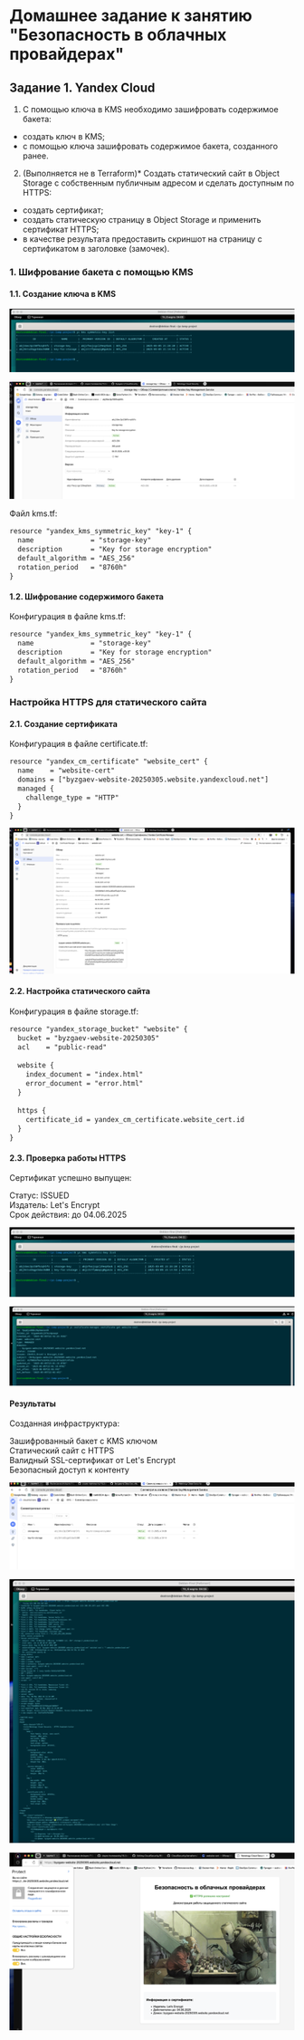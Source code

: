 # Домашнее задание к занятию "Безопасность в облачных провайдерах"

## Задание 1. Yandex Cloud
1) С помощью ключа в KMS необходимо зашифровать содержимое бакета:  
 - создать ключ в KMS;    
 - с помощью ключа зашифровать содержимое бакета, созданного ранее.
2) (Выполняется не в Terraform)* Создать статический сайт в Object Storage c собственным публичным адресом и сделать доступным по HTTPS:    
 - создать сертификат;    
 - создать статическую страницу в Object Storage и применить сертификат HTTPS;    
 - в качестве результата предоставить скриншот на страницу с сертификатом в заголовке (замочек).    

### 1. Шифрование бакета с помощью KMS

#### 1.1. Создание ключа в KMS

![image](https://github.com/Byzgaev-I/CloudSecurity/blob/main/1-1.png)

![image](https://github.com/Byzgaev-I/CloudSecurity/blob/main/Снимок%20экрана%202025-03-06%20в%2002.12.04.png)

Файл kms.tf:
```hcl
resource "yandex_kms_symmetric_key" "key-1" {
  name              = "storage-key"
  description       = "Key for storage encryption"
  default_algorithm = "AES_256"
  rotation_period   = "8760h"
}
```

#### 1.2. Шифрование содержимого бакета

Конфигурация в файле kms.tf:

```hcl
resource "yandex_kms_symmetric_key" "key-1" {
  name              = "storage-key"
  description       = "Key for storage encryption"
  default_algorithm = "AES_256"
  rotation_period   = "8760h"
}
```
### Настройка HTTPS для статического сайта

#### 2.1. Создание сертификата

Конфигурация в файле certificate.tf:
```hcl
resource "yandex_cm_certificate" "website_cert" {
  name    = "website-cert"
  domains = ["byzgaev-website-20250305.website.yandexcloud.net"]
  managed {
    challenge_type = "HTTP"
  }
}
```
![image](https://github.com/Byzgaev-I/CloudSecurity/blob/main/Снимок%20экрана%202025-03-06%20в%2002.09.50.png)

#### 2.2. Настройка статического сайта

Конфигурация в файле storage.tf:
```hcl
resource "yandex_storage_bucket" "website" {
  bucket = "byzgaev-website-20250305"
  acl    = "public-read"

  website {
    index_document = "index.html"
    error_document = "error.html"
  }

  https {
    certificate_id = yandex_cm_certificate.website_cert.id
  }
}
```

#### 2.3. Проверка работы HTTPS  

Сертификат успешно выпущен:  

Статус: ISSUED  
Издатель: Let's Encrypt  
Срок действия: до 04.06.2025  

![image](https://github.com/Byzgaev-I/CloudSecurity/blob/main/Снимок%20экрСоздан%20и%20настроен%20ключ%20ана%202025-03-06%20в%2004.11.24.png)

![image](https://github.com/Byzgaev-I/CloudSecurity/blob/main/2-3%20статус%20сертификата.png)

#### Результаты  
Созданная инфраструктура:

Зашифрованный бакет с KMS ключом  
Статический сайт с HTTPS  
Валидный SSL-сертификат от Let's Encrypt  
Безопасный доступ к контенту  



![image](https://github.com/Byzgaev-I/CloudSecurity/blob/main/Симетричные%20клучи.png)

![image](https://github.com/Byzgaev-I/CloudSecurity/blob/main/Настроен%20HTTPS.png)

![image](https://github.com/Byzgaev-I/CloudSecurity/blob/main/Снимок%20экрана%202025-03-06%20в%2003.56.09.png) 


































